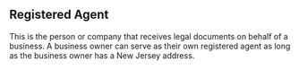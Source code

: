 ## Registered Agent

This is the person or company that receives legal documents on behalf of a business. A business owner can serve as their own registered agent as long as the business owner has a New Jersey address.
